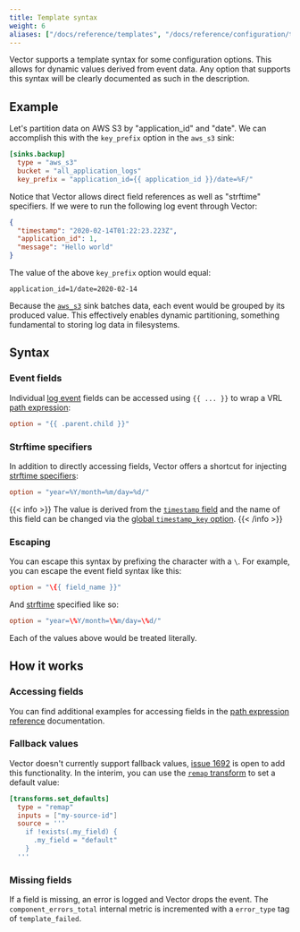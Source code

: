 ```yaml
---
title: Template syntax
weight: 6
aliases: ["/docs/reference/templates", "/docs/reference/configuration/templates"]
---
```


Vector supports a template syntax for some configuration options. This allows for dynamic values derived from event
data. Any option that supports this syntax will be clearly documented as such in the description.

## Example

Let's partition data on AWS S3 by "application_id" and "date". We can accomplish this with the `key_prefix` option in
the `aws_s3` sink:

```toml
[sinks.backup]
  type = "aws_s3"
  bucket = "all_application_logs"
  key_prefix = "application_id={{ application_id }}/date=%F/"
```

Notice that Vector allows direct field references as well as "strftime" specifiers. If we were to run the following log
event through Vector:

```json
{
  "timestamp": "2020-02-14T01:22:23.223Z",
  "application_id": 1,
  "message": "Hello world"
}
```

The value of the above `key_prefix` option would equal:

```raw
application_id=1/date=2020-02-14
```

Because the [`aws_s3`][aws_s3] sink batches data, each event would be grouped by its produced value. This effectively
enables dynamic partitioning, something fundamental to storing log data in filesystems.

## Syntax

### Event fields

Individual [log event][log] fields can be accessed using `{{ ... }}` to wrap a VRL [path expression][path_expressions]:

```toml
option = "{{ .parent.child }}"
```

### Strftime specifiers

In addition to directly accessing fields, Vector offers a shortcut for injecting [strftime specifiers][strftime]:

```toml
option = "year=%Y/month=%m/day=%d/"
```

{{< info >}}
The value is derived from the [`timestamp` field](/docs/about/under-the-hood/architecture/data-model/log/#timestamps)
and the name of this field can be changed via the [global `timestamp_key` option](/docs/reference/configuration/global-options/#log_schema.timestamp_key).
{{< /info >}}

### Escaping

You can escape this syntax by prefixing the character with a `\`. For example, you can escape the event field syntax
like this:

```toml
option = "\{{ field_name }}"
```

And [strftime] specified like so:

```toml
option = "year=\%Y/month=\%m/day=\%d/"
```

Each of the values above would be treated literally.

## How it works

### Accessing fields

You can find additional examples for accessing fields in the
[path expression reference](docs/reference/vrl/expressions/#path-examples) documentation.

### Fallback values

Vector doesn't currently support fallback values, [issue 1692][1692] is open to add this functionality. In the interim,
you can use the [`remap` transform][remap] to set a default value:

```toml
[transforms.set_defaults]
  type = "remap"
  inputs = ["my-source-id"]
  source = '''
    if !exists(.my_field) {
      .my_field = "default"
    }
  '''
```

### Missing fields

If a field is missing, an error is logged and Vector drops the event. The `component_errors_total` internal
metric is incremented with a `error_type` tag of `template_failed`.

[1692]: https://github.com/vectordotdev/vector/issues/1692
[aws_s3]: /docs/reference/configuration/sinks/aws_s3
[log]: /docs/about/under-the-hood/architecture/data-model/log
[path_expressions]: /docs/reference/vrl/expressions/#path
[remap]: /docs/reference/configuration/transforms/remap
[strftime]: https://docs.rs/chrono/0.4.19/chrono/format/strftime/index.html#specifiers
